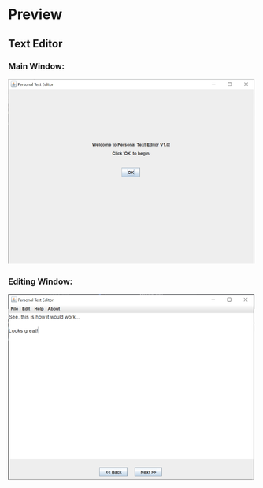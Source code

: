 Preview
=======
## Text Editor
### Main Window:
![alt image](/TextEditor/PTE.PNG)

### Editing Window:
![alt image](/TextEditor/EditText.PNG)
